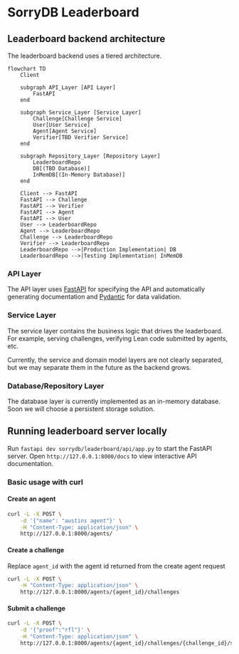 # SorryDB Leaderboard

## Leaderboard backend architecture

The leaderboard backend uses a tiered architecture.

```mermaid
flowchart TD
    Client

    subgraph API_Layer [API Layer]
        FastAPI
    end

    subgraph Service_Layer [Service Layer]
        Challenge[Challenge Service]
        User[User Service]
        Agent[Agent Service]
        Verifier[TBD Verifier Service]
    end

    subgraph Repository_Layer [Repository Layer]
        LeaderboardRepo
        DB[(TBD Database)]
        InMemDB[(In-Memory Database)]
    end

    Client --> FastAPI
    FastAPI --> Challenge
    FastAPI --> Verifier
    FastAPI --> Agent
    FastAPI --> User
    User --> LeaderboardRepo
    Agent --> LeaderboardRepo
    Challenge --> LeaderboardRepo
    Verifier --> LeaderboardRepo
    LeaderboardRepo -->|Production Implementation| DB
    LeaderboardRepo -->|Testing Implementation| InMemDB
```


### API Layer

The API layer uses [FastAPI](https://fastapi.tiangolo.com/) for specifying the API
and automatically generating documentation and [Pydantic](https://docs.pydantic.dev/latest/) for data validation.

### Service Layer

The service layer contains the business logic that drives the leaderboard.
For example, serving challenges, verifying Lean code submitted by agents, etc.


Currently, the service and domain model layers are not clearly separated, but we may separate them in the future as the backend grows.


### Database/Repository Layer

The database layer is currently implemented as an in-memory database. 
Soon we will choose a persistent storage solution.


## Running leaderboard server locally

Run `fastapi dev sorrydb/leaderboard/api/app.py` to start the FastAPI server.
Open `http://127.0.0.1:8000/docs` to view interactive API documentation.


### Basic usage with curl

#### Create an agent

```sh
curl -L -X POST \
    -d '{"name": "austins agent"}' \
    -H "Content-Type: application/json" \
    http://127.0.0.1:8000/agents/
```

#### Create a challenge
Replace `agent_id` with the agent id returned from the create agent request

```sh
curl -L -X POST \
    -H "Content-Type: application/json" \
    http://127.0.0.1:8000/agents/{agent_id}/challenges
```


#### Submit a challenge

```sh
curl -L -X POST \
    -d '{"proof":"rfl"}' \
    -H "Content-Type: application/json" \
    http://127.0.0.1:8000/agents/{agent_id}/challenges/{challenge_id}/submit
```


